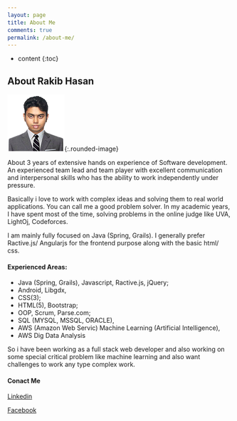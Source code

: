 ```yaml
---
layout: page
title: About Me
comments: true
permalink: /about-me/
---
```


* content
{:toc}

## About Rakib Hasan

![](../static/img/rakib.png){:.rounded-image}

About 3 years of extensive hands on experience of Software development.
An experienced team lead and team player with excellent communication and interpersonal skills who has the ability to work independently under pressure.

Basically i love to work with complex ideas and solving them to real world applications. You can call me a good problem solver. In my academic years, I have spent most of the time, solving problems in the online judge like UVA, LightOj, Codeforces.

I am mainly fully focused on Java (Spring, Grails). I generally prefer Ractive.js/ Angularjs for the frontend purpose along with the basic html/ css.

#### Experienced Areas:

- Java (Spring, Grails), Javascript, Ractive.js, jQuery;
- Android, Libgdx,
- CSS(3);
- HTML(5), Bootstrap;
- OOP, Scrum, Parse.com;
- SQL (MYSQL, MSSQL, ORACLE),
- AWS (Amazon Web Servic) Machine Learning (Artificial Intelligence),
- AWS Dig Data Analysis

So i have been working as a full stack web developer and also working on some special critical problem like machine learning and also want challenges to work any type complex work.

#### Conact Me

[Linkedin](https://www.linkedin.com/in/rakibhasan6/)

[Facebook](https://www.facebook.com/rakib.hasan.ruet)



